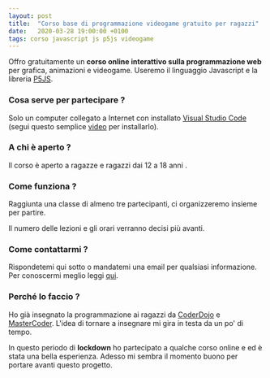 ```yaml
---
layout: post
title:  "Corso base di programmazione videogame gratuito per ragazzi"
date:   2020-03-28 19:00:00 +0100
tags: corso javascript js p5js videogame
---
```

Offro gratuitamente un **corso online interattivo sulla programmazione web** per grafica, animazioni e videogame. Useremo il linguaggio Javascript e la libreria [P5JS](https://p5js.org/).

### Cosa serve per partecipare ?

Solo un computer collegato a Internet con installato [Visual Studio Code](https://code.visualstudio.com/)  (segui questo semplice [video](https://youtu.be/zGJfwqgrrl0) per installarlo).

### A chi è aperto ?

Il corso è aperto a ragazze e ragazzi dai 12 a 18 anni .

### Come funziona ?

Raggiunta una classe di almeno tre partecipanti, ci organizzeremo insieme per partire.

Il numero delle lezioni e gli orari verranno decisi più avanti.

### Come contattarmi ?

Rispondetemi qui sotto o mandatemi una email per qualsiasi informazione.
Per conoscermi meglio leggi [qui](/chi-sono).

### Perché lo faccio ?

Ho già insegnato la programmazione ai ragazzi da [CoderDojo](https://coderdojomilano.it/) e [MasterCoder](https://www.mastercoder.com/). L'idea di tornare a insegnare mi gira in testa da un po' di tempo.

In questo periodo di **lockdown** ho partecipato a qualche corso online e ed è stata una bella esperienza. Adesso mi sembra il momento buono per portare avanti questo progetto.

 
